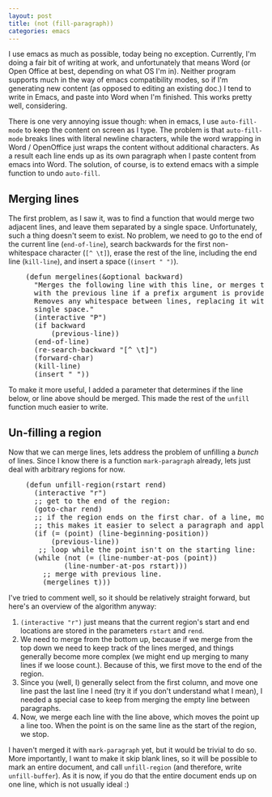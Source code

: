 ```yaml
--- 
layout: post
title: (not (fill-paragraph))
categories: emacs
---
```

I use emacs as much as possible, today being no exception.  Currently,
I'm doing a fair bit of writing at work, and unfortunately that means
Word (or Open Office at best, depending on what OS I'm in).  Neither
program supports much in the way of emacs compatibility modes, so if
I'm generating new content (as opposed to editing an existing doc.) I
tend to write in Emacs, and paste into Word when I'm finished.  This
works pretty well, considering.

There is one very annoying issue though: when in emacs, I use
`auto-fill-mode` to keep the content on screen as I type.  The problem
is that `auto-fill-mode` breaks lines with literal newline characters,
while the word wrapping in Word / OpenOffice just wraps the content
without additional characters.  As a result each line ends up as its
own paragraph when I paste content from emacs into Word. The solution,
of course, is to extend emacs with a simple function to undo
`auto-fill`.

## Merging lines

The first problem, as I saw it, was to find a function that would
merge two adjacent lines, and leave them separated by a single space.
Unfortunately, such a thing doesn't seem to exist.  No problem, we
need to go to the end of the current line (`end-of-line`), search
backwards for the first non-whitespace character (`[^ \t]`), erase
the rest of the line, including the end line (`kill-line`), and insert
a space (`(insert " ")`).

<pre>
    (defun mergelines(&amp;optional backward)
      "Merges the following line with this line, or merges this line
      with the previous line if a prefix argument is provided.
      Removes any whitespace between lines, replacing it with a
      single space."
      (interactive "P")
      (if backward 
          (previous-line))
      (end-of-line)
      (re-search-backward "[^ \t]")
      (forward-char)
      (kill-line)
      (insert " "))
</pre>

To make it more useful, I added a parameter that determines if the
line below, or line above should be merged.  This made the rest of the
`unfill` function much easier to write.

## Un-filling a region

Now that we can merge lines, lets address the problem of unfilling a
*bunch* of lines.  Since I know there is a function `mark-paragraph`
already, lets just deal with arbitrary regions for now.

<pre>
    (defun unfill-region(rstart rend)
      (interactive "r")
      ;; get to the end of the region:
      (goto-char rend) 
      ;; if the region ends on the first char. of a line, move up a line.
      ;; this makes it easier to select a paragraph and apply the function.
      (if (= (point) (line-beginning-position))
          (previous-line))
       ;; loop while the point isn't on the starting line:
      (while (not (= (line-number-at-pos (point))
    		 (line-number-at-pos rstart)))
        ;; merge with previous line.
        (mergelines t)))
</pre>

I've tried to comment well, so it should be relatively straight
forward, but here's an overview of the algorithm anyway:

1. `(interactive "r")` just means that the current region's start and
end locations are stored in the parameters `rstart` and `rend`.
2. We need to merge from the bottom up, because if we merge from the
top down we need to keep track of the lines merged, and things
generally become more complex (we might end up merging to many lines
if we loose count.).  Because of this, we first move to the end of the
region.
3. Since you (well, I) generally select from the first column, and
move one line past the last line I need (try it if you don't
understand what I mean), I needed a special case to keep from merging
the empty line between paragraphs.
4. Now, we merge each line with the line above, which moves the point
up a line too. When the point is on the same line as the start of the
region, we stop.

I haven't merged it with `mark-paragraph` yet, but it would be trivial
to do so.  More importantly, I want to make it skip blank lines, so it
will be possible to mark an entire document, and call `unfill-region`
(and therefore, write `unfill-buffer`).  As it is now, if you do that
the entire document ends up on one line, which is not usually ideal :)
